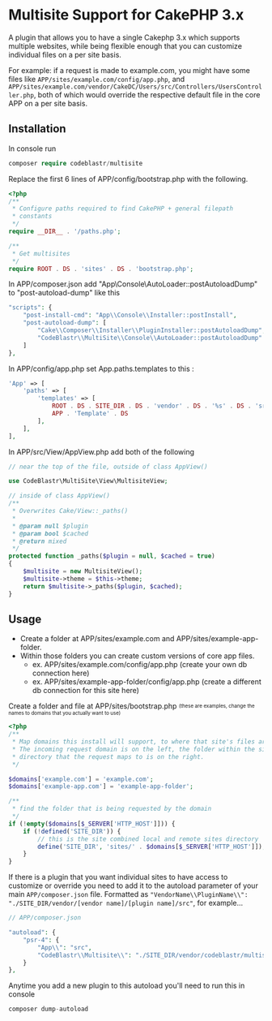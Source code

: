 # Multisite Support for CakePHP 3.x
A plugin that allows you to have a single Cakephp 3.x which supports multiple websites, while being
flexible enough that you can customize individual files on a per site basis.

For example: if a request is made to example.com, you might have some files like
``APP/sites/example.com/config/app.php``, and ``APP/sites/example.com/vendor/CakeDC/Users/src/Controllers/UsersController.php``,
both of which would override the respective default file in the core APP on a per site basis.

## Installation

In console run
```php
composer require codeblastr/multisite
```

Replace the first 6 lines  of APP/config/bootstrap.php with the following.
```php
<?php
/**
 * Configure paths required to find CakePHP + general filepath
 * constants
 */
require __DIR__ . '/paths.php';

/**
 * Get multisites
 */
require ROOT . DS . 'sites' . DS . 'bootstrap.php';
```

In APP/composer.json add "App\\Console\\AutoLoader::postAutoloadDump" to "post-autoload-dump" like this
```php
"scripts": {
    "post-install-cmd": "App\\Console\\Installer::postInstall",
    "post-autoload-dump": [
        "Cake\\Composer\\Installer\\PluginInstaller::postAutoloadDump",
        "CodeBlastr\\MultiSite\\Console\\AutoLoader::postAutoloadDump"
    ]
},
```

In APP/config/app.php set App.paths.templates to this :
```php
'App' => [
	'paths' => [
		'templates' => [
			ROOT . DS . SITE_DIR . DS . 'vendor' . DS . '%s' . DS . 'src' . DS . 'Template',
			APP . 'Template' . DS
		],
	],
],
```

In APP/src/View/AppView.php add both of the following
```php
// near the top of the file, outside of class AppView()

use CodeBlastr\MultiSite\View\MultisiteView;

// inside of class AppView()
/**
 * Overwrites Cake/View::_paths()
 *
 * @param null $plugin
 * @param bool $cached
 * @return mixed
 */
protected function _paths($plugin = null, $cached = true)
{
	$multisite = new MultisiteView();
	$multisite->theme = $this->theme;
	return $multisite->_paths($plugin, $cached);
}
```


## Usage

 - Create a folder at APP/sites/example.com and APP/sites/example-app-folder.
 - Within those folders you can create custom versions of core app files.
    - ex. APP/sites/example.com/config/app.php (create your own db connection here)
    - ex. APP/sites/example-app-folder/config/app.php (create a different db connection for this site here)

Create a folder and file at APP/sites/bootstrap.php <sup><sub>(these are examples, change the names to domains that you actually want to use)</sub></sup>
```php
<?php
/**
 * Map domains this install will support, to where that site's files are located.
 * The incoming request domain is on the left, the folder within the sites
 * directory that the request maps to is on the right.
 */

$domains['example.com'] = 'example.com';
$domains['example-app.com'] = 'example-app-folder';

/**
 * find the folder that is being requested by the domain
 */
if (!empty($domains[$_SERVER['HTTP_HOST']])) {
    if (!defined('SITE_DIR')) {
        // this is the site combined local and remote sites directory
        define('SITE_DIR', 'sites/' . $domains[$_SERVER['HTTP_HOST']]);
    }
}
```


If there is a plugin  that you want individual sites to have access to customize or override you need to add it to the
autoload parameter of your main ``APP/composer.json`` file.
Formatted as ``"VendorName\\PluginName\\": "./SITE_DIR/vendor/[vendor name]/[plugin name]/src"``, for example...


```php
// APP/composer.json

"autoload": {
    "psr-4": {
        "App\\": "src",
        "CodeBlastr\\Multisite\\": "./SITE_DIR/vendor/codeblastr/multisite/src"
    }
},
```

Anytime you add a new plugin to this autoload you'll need to run this in console
```php
composer dump-autoload
```

